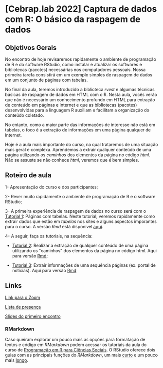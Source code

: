 # [Cebrap.lab 2022] Captura de dados com R: O básico da raspagem de dados

## Objetivos Gerais

No encontro de hoje revisaremos rapidamente o ambiente de programação de R e do software RStudio, como instalar e atualizar os softwares e bibliotecas (pacotes) necessárias nos computadores pessoais. Nossa primeira tarefa consistirá em um exemplo simples de raspagem de dados em um conjunto de páginas com tabelas. 

No final da aula, teremos introduzido a biblioteca *rvest* e algumas técnicas básicas de raspagem de dados em HTML com o R. Nesta aula, vocês verão que não é necessário um conhecimento profundo em HTML para extração de conteúdo em páginas e internet e que as bibliotecas (pacotes) desenvolvidas para a linguagem R auxiliam e facilitam a organização do conteúdo coletado. 

No entanto, como a maior parte das informações de interesse não está em tabelas, o foco é a extração de informações em uma página qualquer de internet.

Hoje é a aula mais importante do curso, na qual trataremos de uma situação mais geral e complexa. Aprendemos a extrair qualquer conteúdo de uma página utilizando os *caminhos* dos elementos da página no código *html*. Não se assuste se não conhece *html*, veremos que é bem simples. 

## Roteiro de aula

1- Apresentação do curso e dos participantes;

2- Rever muito rapidamente o ambiente de programação de R e o software RStudio;

3- A primeira experiência de raspagem de dados no curso será com o [Tutorial 1](https://github.com/thiagomeireles/cebraplab_captura_2022/blob/main/tutoriais/Tutorial_01.md): Páginas com tabelas. Neste tutorial, veremos rapidamente como extrair dados que estão em *tabelas* nos sites e alguns aspectos imporantes para o curso. A versão *Rmd* está disponível [aqui](https://github.com/thiagomeireles/cebraplab_captura_2022/blob/main/tutoriais/Tutorial_01.Rmd).

4- A seguir, faça os tutoriais, na sequência: 

- [Tutorial 2](https://github.com/thiagomeireles/cebraplab_captura_2022/blob/main/tutoriais/Tutorial_01.md): Realizar a extração de qualquer conteúdo de uma página utilizando os "caminhos" dos elementos da página no código html. Aqui para  versão [Rmd](https://github.com/thiagomeireles/cebraplab_captura_2022/blob/main/tutoriais/Tutorial_02.Rmd);

- [Tutorial 3](https://github.com/thiagomeireles/cebraplab_captura_2022/blob/main/tutoriais/Tutorial_01.md): Extrair informações de uma sequência páginas (ex. portal de notícias). Aqui para versão [Rmd](https://github.com/thiagomeireles/cebraplab_captura_2022/blob/main/tutoriais/Tutorial_02.Rmd)

## Links

[Link para o Zoom](https://us06web.zoom.us/j/81904480997?pwd=N09FSFdaQmY2RXJxNWQ5QU5jd1dXdz09)

[Lista de presença](https://docs.google.com/spreadsheets/d/1GafIearvoWGmK01mLFRWr5KLUWuwH54I7kyMT6qGN7k/edit#gid=764662017)

[Slides do primeiro encontro]()

### RMarkdown

Caso queiram explorar um pouco mais as opções para formatação de textos e código em *RMarkdown* podem acessar os tutoriais da aula do curso de [Programação em R para Ciências Sociais](http://htmlpreview.github.io/?https://github.com/leobarone/FLS6397_2018/blob/master/tutorials/tutorial08.html). O RStudio oferece dois guias com as principais funções do *RMarkdown*, um mais [curto](https://rstudio.com/wp-content/uploads/2015/02/rmarkdown-cheatsheet.pdf) e um pouco mais [longo](https://rstudio.com/wp-content/uploads/2015/03/rmarkdown-reference.pdf).